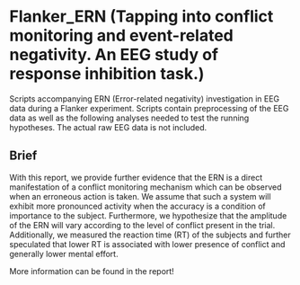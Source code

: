 # Flanker_ERN (Tapping into conflict monitoring and event-related negativity. An EEG study of response inhibition task.)
Scripts accompanying ERN (Error-related negativity) investigation in EEG data during a Flanker experiment. Scripts contain preprocessing of the EEG data as well as the following analyses needed to test the running hypotheses. 
The actual raw EEG data is not included.



## Brief
With this report, we provide further evidence that the ERN is a direct manifestation of a conflict monitoring mechanism which can be observed when an erroneous action is taken. We assume that such a system will exhibit more pronounced activity when the accuracy is a condition of importance to the subject. Furthermore, we hypothesize that the amplitude of the ERN will vary according to the level of conflict present in the trial. Additionally, we measured the reaction time (RT) of the subjects and further speculated that lower RT is associated with lower presence of conflict and generally lower mental effort.


More information can be found in the report!
